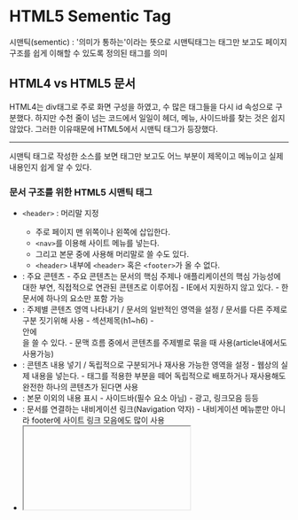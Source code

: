 # HTML5 Sementic Tag

시맨틱(sementic) : '의미가 통하는'이라는 뜻으로 시맨틱태그는 태그만 보고도 페이지 구조를 쉽게 이해할 수 있도록 정의된 태그를 의미


## HTML4 vs HTML5 문서

HTML4는 div태그로 주로 화면 구성을 하였고, 수 많은 태그들을 다시 id 속성으로 구분했다. 하지만 수천 줄이 넘는 코드에서 일일이 헤더, 메뉴, 사이드바를 찾는 것은 쉽지 않았다. 그러한 이유때문에 HTML5에서 시맨틱 태그가 등장했다.

---

시맨틱 태그로 작성한 소스를 보면 태그만 보고도 어느 부분이 제목이고 메뉴이고 실제 내용인지 쉽게 알 수 있다.

### 문서 구조를 위한 HTML5 시맨틱 태그


* `<header>` : 머리말 지정
    - 주로 페이지 맨 위쪽이나 왼쪽에 삽입한다.
    - `<nav>`를 이용해 사이트 메뉴를 넣는다.
    - 그리고 본문 중에 사용해 머리말로 쓸 수도 있다.
    - `<header>` 내부에 `<header>` 혹은 `<footer>`가 올 수 없다.

* <main> : 주요 콘텐츠
    - 주요 콘텐츠는 문서의 핵심 주제나 애플리케이션의 핵심 가능성에 대한 부연, 직접적으로 연관된 콘텐츠로 이루어짐
    - IE에서 지원하지 않고 있다.
    - 한 문서에 하나의 요소만 포함 가능

* <section> : 주제별 콘텐츠 영역 나타내기 / 문서의 일반적인 영역을 설정 / 문서를 다른 주제로 구분 짓기위해 사용
    - 섹션제목(h1~h6)
    - <section>안에 <section>을 쓸 수 있다. 
    - 문맥 흐름 중에서 콘텐츠를 주제별로 묶을 때 사용(article내에서도 사용가능)

* <article> : 콘텐츠 내용 넣기 / 독립적으로 구분되거나 재사용 가능한 영역을 설정
    - 웹상의 실제 내용을 넣는다.
    - 태그를 적용한 부분을 떼어 독립적으로 배포하거나 재사용해도 완전한 하나의 콘텐츠가 된다면 사용

* <aside> : 본문 이외의 내용 표시
    - 사이드바(필수 요소 아님) - 광고, 링크모음 등등

* <nav> : 문서를 연결하는 내비게이션 링크(Navigation 약자)
    - 내비게이션 메뉴뿐만 아니라 footer에 사이트 링크 모음에도 많이 사용

* <iframe> : 외부 문서 삽입
    - 웹 문서 안에 다른 웹 문서를 가져와 표시하는 것(inline frame)

* <address> : 사이트 제작자 정보, 연락처 정보(주소, 이메일, 전화번호)
    - 주로 footer안에 사용
    
* <div> : 콘텐츠를 묶어 시각적 효과를 적용할 때 사용(CSS적용)
    - 본질적으로 아무것도 나타내지 않는 콘텐츠 영역을 설정

* <footer> : 제작 정보와 저작권 표시
    - header, section, article등 다른 레이아웃 태그들을 모두 사용할 수 있음
    - <footer> 내부에 <header> 혹은 <footer>가 올 수 없다


